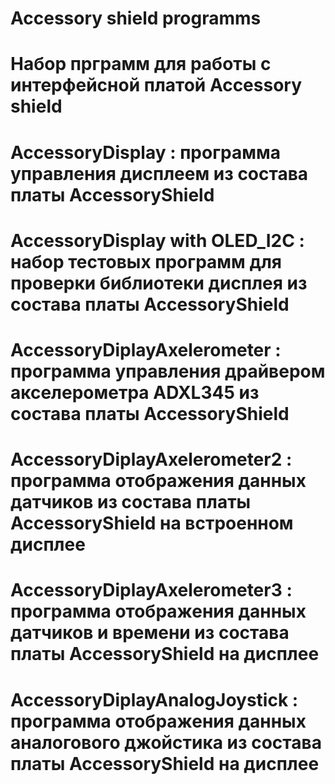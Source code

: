 # Accessory shield programms
# Набор прграмм для работы с интерфейсной платой Accessory shield
# AccessoryDisplay : программа управления дисплеем из состава платы AccessoryShield
# AccessoryDisplay with OLED_I2C : набор тестовых программ для проверки библиотеки дисплея из состава платы AccessoryShield
# AccessoryDiplayAxelerometer : программа управления драйвером акселерометра ADXL345 из состава платы AccessoryShield
# AccessoryDiplayAxelerometer2 : программа отображения данных датчиков из состава платы AccessoryShield на встроенном дисплее
# AccessoryDiplayAxelerometer3 : программа отображения данных датчиков и времени из состава платы AccessoryShield на дисплее
# AccessoryDiplayAnalogJoystick : программа отображения данных аналогового джойстика из состава платы AccessoryShield на дисплее
# 
#
#
#
#
#
#
